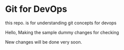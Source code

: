 # Git for DevOps

this repo. is for understanding git concepts for devops

Hello,
Making the sample dummy changes for checking

New changes will be done very soon.
